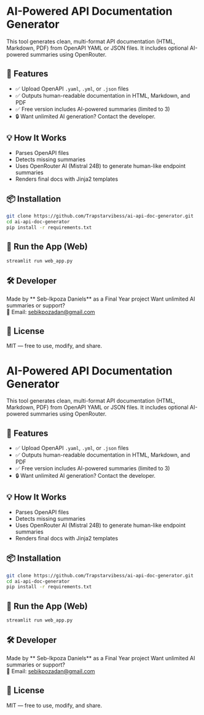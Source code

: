 
# AI-Powered API Documentation Generator

This tool generates clean, multi-format API documentation (HTML, Markdown, PDF) from OpenAPI YAML or JSON files. It includes optional AI-powered summaries using OpenRouter.

## 🚀 Features

- ✅ Upload OpenAPI `.yaml`, `.yml`, or `.json` files
- ✅ Outputs human-readable documentation in HTML, Markdown, and PDF
- ✅ Free version includes AI-powered summaries (limited to 3)
- 🔒 Want unlimited AI generation? Contact the developer.

## 💡 How It Works

- Parses OpenAPI files
- Detects missing summaries
- Uses OpenRouter AI (Mistral 24B) to generate human-like endpoint summaries
- Renders final docs with Jinja2 templates

## 📦 Installation

```bash
git clone https://github.com/Trapstarvibess/ai-api-doc-generator.git
cd ai-api-doc-generator
pip install -r requirements.txt
```

## 🧠 Run the App (Web)

```bash
streamlit run web_app.py
```

## 🛠️ Developer

Made by ** Seb-Ikpoza Daniels**  as a Final Year project
Want unlimited AI summaries or support?  
📩 Email: sebikpozadan@gmail.com

## 📄 License

MIT — free to use, modify, and share.
# AI-Powered API Documentation Generator

This tool generates clean, multi-format API documentation (HTML, Markdown, PDF) from OpenAPI YAML or JSON files. It includes optional AI-powered summaries using OpenRouter.

## 🚀 Features

- ✅ Upload OpenAPI `.yaml`, `.yml`, or `.json` files
- ✅ Outputs human-readable documentation in HTML, Markdown, and PDF
- ✅ Free version includes AI-powered summaries (limited to 3)
- 🔒 Want unlimited AI generation? Contact the developer.

## 💡 How It Works

- Parses OpenAPI files
- Detects missing summaries
- Uses OpenRouter AI (Mistral 24B) to generate human-like endpoint summaries
- Renders final docs with Jinja2 templates

## 📦 Installation

```bash
git clone https://github.com/Trapstarvibess/ai-api-doc-generator.git
cd ai-api-doc-generator
pip install -r requirements.txt
```

## 🧠 Run the App (Web)

```bash
streamlit run web_app.py
```

## 🛠️ Developer

Made by ** Seb-Ikpoza Daniels**  as a Final Year project
Want unlimited AI summaries or support?  
📩 Email: sebikpozadan@gmail.com

## 📄 License

MIT — free to use, modify, and share.
